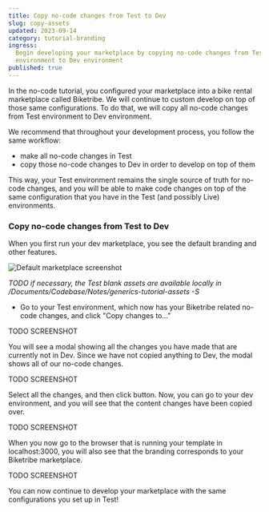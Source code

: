 ```yaml
---
title: Copy no-code changes from Test to Dev
slug: copy-assets
updated: 2023-09-14
category: tutorial-branding
ingress:
  Begin developing your marketplace by copying no-code changes from Test
  environment to Dev environment
published: true
---
```


In the no-code tutorial, you configured your marketplace into a bike
rental marketplace called Biketribe. We will continue to custom develop
on top of those same configurations. To do that, we will copy all
no-code changes from Test environment to Dev environment.

We recommend that throughout your development process, you follow the
same workflow:

- make all no-code changes in Test
- copy those no-code changes to Dev in order to develop on top of them

This way, your Test environment remains the single source of truth for
no-code changes, and you will be able to make code changes on top of the
same configuration that you have in the Test (and possibly Live)
environments.

### Copy no-code changes from Test to Dev

When you first run your dev marketplace, you see the default branding
and other features.

![Default marketplace screenshot](./generic-landingpage.png)

_TODO if necessary, the Test blank assets are available locally in
/Documents/Codebase/Notes/generics-tutorial-assets -S_

- Go to your Test environment, which now has your Biketribe related
  no-code changes, and click "Copy changes to..."

TODO SCREENSHOT

You will see a modal showing all the changes you have made that are
currently not in Dev. Since we have not copied anything to Dev, the
modal shows all of our no-code changes.

TODO SCREENSHOT

Select all the changes, and then click button. Now, you can go to your
dev environment, and you will see that the content changes have been
copied over.

TODO SCREENSHOT

When you now go to the browser that is running your template in
localhost:3000, you will also see that the branding corresponds to your
Biketribe marketplace.

TODO SCREENSHOT

You can now continue to develop your marketplace with the same
configurations you set up in Test!
